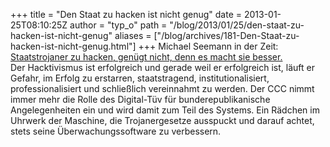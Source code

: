 +++
title = "Den Staat zu hacken ist nicht genug"
date = 2013-01-25T08:10:25Z
author = "typ_o"
path = "/blog/2013/01/25/den-staat-zu-hacken-ist-nicht-genug"
aliases = ["/blog/archives/181-Den-Staat-zu-hacken-ist-nicht-genug.html"]
+++
Michael Seemann in der Zeit: [Staatstrojaner zu hacken, genügt nicht,
denn es macht sie
besser.](https://www.zeit.de/digital/internet/2013-01/hacktivismus-ccc)  
Der Hacktivismus ist erfolgreich und gerade weil er erfolgreich ist,
läuft er Gefahr, im Erfolg zu erstarren, staatstragend,
institutionalisiert, professionalisiert und schließlich vereinnahmt zu
werden. Der CCC nimmt immer mehr die Rolle des Digital-Tüv für
bunderepublikanische Angelegenheiten ein und wird damit zum Teil des
Systems. Ein Rädchen im Uhrwerk der Maschine, die Trojanergesetze
ausspuckt und darauf achtet, stets seine Überwachungssoftware zu
verbessern.
